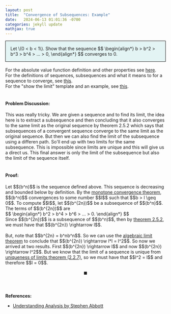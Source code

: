 ```yaml
---
layout: post
title:  "Convergence of Subsequences: Example"
date:   2024-06-13 01:01:36 -0700
categories: jekyll update
mathjax: true
---
```

<div style="background-color: #E3F4F4; padding: 15px 15px 15px 15px; border:1px solid black;">
  Let \(0 < b < 1\). Show that the sequence
  $$
  \begin{align*}
  b > b^2 > b^3 > b^4 > ... > 0,
  \end{align*}
  $$
  converges to 0.
</div>
<br>
<!------------------------------------------------------------------------------------>
For the absolute value function definition and other properties see <a href="https://strncat.github.io/jekyll/update/2024/05/26/analysis-absolute-value-properties.html">here</a>.
<br>
For the definitions of sequences, subsequences and what it means to for a sequence to converge, see <a href="https://strncat.github.io/jekyll/update/2024/05/21/analysis-seq-definitions.html">this</a>.
<br>
For the "show the limit" template and an example, see <a href="https://strncat.github.io/jekyll/update/2024/05/12/analysis-seq-limit-template.html">this</a>.
<br> 
<br>
<!------------------------------------------------------------------------------------>
<h4><b>Problem Discussion:</b></h4>
This was really tricky. We are given a sequence and to find its limit, the idea here is to extract a subsequence and then concluding that it also converges to the same limit as the original sequence by theorem 2.5.2 which says that subsequences of a convergent sequence converge to the same limit as the original sequence. But then we can also find the limit of the subsequence using a differen path. So'll end up with two limits for the same subsequence. This is impossible since limits are unique and this will give us a direct us. This final answer is only the limit of the subsequence but also the limit of the sequence itself.
<br>
<br>
<!------------------------------------------------------------------------------------>
<h4><b>Proof:</b></h4>
Let $$(b^n)$$ is the sequence defined above. This sequence is decreasing and bounded below by definition. By the <a href="https://strncat.github.io/jekyll/update/2024/04/29/analysis-seq-monotone-convergence-theorem.html">monotone convergence theorem</a>, $$(b^n)$$ convergences to some number $$l$$ such that $$b > l \geq 0$$. To compute $$l$$, let $$(b^{2n})$$ be a subsequence of $$(b^n)$$. The terms of $$(b^{2n})$$ are
<div>
$$
\begin{align*}
b^2 > b^4 > b^6 > ... > 0.
\end{align*}
$$
</div>
Since $$(b^{2n})$$ is a subsequence of $$(b^n)$$, then by <a href="https://strncat.github.io/jekyll/update/2024/06/11/analysis-seq-subseq-convergence.html">theorem 2.5.2</a>, we must have that $$(b^{2n}) \rightarrow l$$. 
<br><br>
But, note that $$b^{2n} = b^nb^n$$. So we can use the <a href="https://strncat.github.io/jekyll/update/2024/06/01/analysis-seq-algebraic-limit-theorem-iii.html">algebraic limit theorem</a> to conclude that $$(b^{2n}) \rightarrow l*l = l^2$$. So now we arrived at two results. First $$(b^{2n}) \rightarrow l$$ and now $$(b^{2n}) \rightarrow l^2$$. But we know that the limit of a sequence is unique from <a href="https://strncat.github.io/jekyll/update/2024/04/27/analysis-seq-limits-unique.html">uniqueness of limits theorem (2.2.7)</a>, so we must have that $$l^2 = l$$ and therefore $$l = 0$$.



$$\blacksquare$$
<br>
<br>
<!------------------------------------------------------------------------------------>
<b>References:</b>
<ul>
<li><a href="https://www.amazon.com/Understanding-Analysis-Undergraduate-Texts-Mathematics/dp/1493927116">Understanding Analysis by Stephen Abbott</a></li>
</ul>